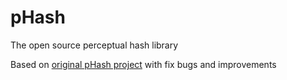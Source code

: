 # pHash
The open source perceptual hash library

Based on [original pHash project](http://www.phash.org) with fix bugs and improvements
